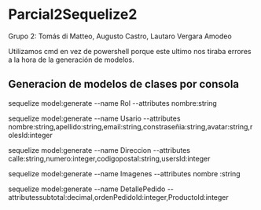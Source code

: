# Parcial2Sequelize2

Grupo 2: Tomás di Matteo, Augusto Castro, Lautaro Vergara Amodeo

Utilizamos cmd en vez de powershell porque este ultimo nos tiraba errores a la hora de la generación de modelos.

Generacion de modelos de clases por consola
---------------------------------------------------------------------
sequelize model:generate --name Rol --attributes nombre:string

sequelize model:generate --name Usario --attributes nombre:string,apellido:string,email:string,constraseñia:string,avatar:string,rolesId:integer

sequelize model:generate --name Direccion --attributes calle:string,numero:integer,codigopostal:string,usersId:integer

sequelize model:generate --name Imagenes --attributes nombre :string

sequelize model:generate --name DetallePedido --attributessubtotal:decimal,ordenPedidoId:integer,ProductoId:integer
